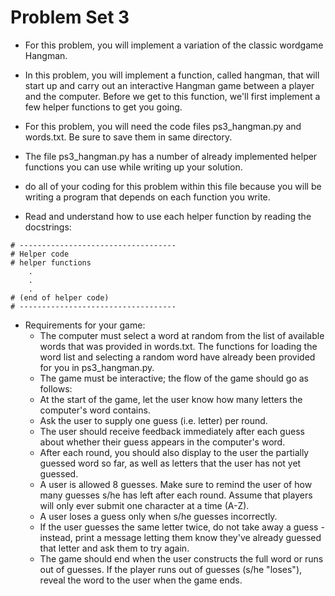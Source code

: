 # Problem Set 3

* For this problem, you will implement a variation of the classic wordgame Hangman. 
* In this problem, you will implement a function, called hangman, that will start up and carry out an interactive Hangman game between a player and the computer. Before we get to this function, we'll first implement a few helper functions to get you going.

* For this problem, you will need the code files ps3_hangman.py and words.txt. Be sure to save them in same directory. 
* The file ps3_hangman.py has a number of already implemented helper functions you can use while writing up your solution. 
* do all of your coding for this problem within this file because you will be writing a program that depends on each function you write.
* Read and understand how to use each helper function by reading the docstrings:
```
# -----------------------------------
# Helper code
# helper functions
    .
    .
    .
# (end of helper code)
# -----------------------------------
```

* Requirements for your game:
   - The computer must select a word at random from the list of available words that was provided in words.txt. The functions for loading the word list and selecting a random word have already been provided for you in ps3_hangman.py.
   - The game must be interactive; the flow of the game should go as follows:
   - At the start of the game, let the user know how many letters the computer's word contains.
   - Ask the user to supply one guess (i.e. letter) per round.
   - The user should receive feedback immediately after each guess about whether their guess appears in the computer's word.
   - After each round, you should also display to the user the partially guessed word so far, as well as letters that the user has not yet guessed.
   - A user is allowed 8 guesses. Make sure to remind the user of how many guesses s/he has left after each round. Assume that players will only ever submit one character at a time (A-Z).
   - A user loses a guess only when s/he guesses incorrectly.
   - If the user guesses the same letter twice, do not take away a guess - instead, print a message letting them know they've already guessed that letter and ask them to try again.
   - The game should end when the user constructs the full word or runs out of guesses. If the player runs out of guesses (s/he "loses"), reveal the word to the user when the game ends.



